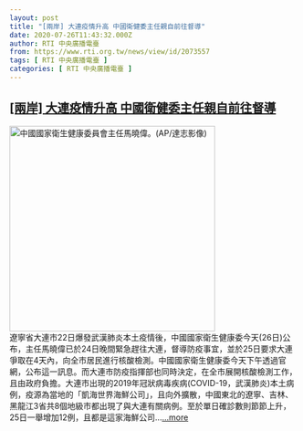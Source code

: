 ```yaml
---
layout: post
title: "[兩岸] 大連疫情升高 中國衛健委主任親自前往督導"
date: 2020-07-26T11:43:32.000Z
author: RTI 中央廣播電臺
from: https://www.rti.org.tw/news/view/id/2073557
tags: [ RTI 中央廣播電臺 ]
categories: [ RTI 中央廣播電臺 ]
---
```

<!--1595763812000-->
[[兩岸] 大連疫情升高 中國衛健委主任親自前往督導](https://www.rti.org.tw/news/view/id/2073557)
------

<div>
<img src="https://static.rti.org.tw/assets/thumbnails/2020/01/30/fcc1f9ca1df3722a9865f5acb060d671.jpg" width="360" alt="中國國家衛生健康委員會主任馬曉偉。(AP/達志影像)" title="中國國家衛生健康委員會主任馬曉偉。(AP/達志影像)"><br>遼寧省大連市22日爆發武漢肺炎本土疫情後，中國國家衛生健康委今天(26日)公布，主任馬曉偉已於24日晚間緊急趕往大連，督導防疫事宜，並於25日要求大連爭取在4天內，向全市居民進行核酸檢測。中國國家衛生健康委今天下午透過官網，公布這一訊息。而大連市防疫指揮部也同時決定，在全市展開核酸檢測工作，且由政府負擔。大連市出現的2019年冠狀病毒疾病(COVID-19，武漢肺炎)本土病例，疫源為當地的「凱海世界海鮮公司」，且向外擴散，中國東北的遼寧、吉林、黑龍江3省共8個地級市都出現了與大連有關病例。至於單日確診數則節節上升，25日一舉增加12例，且都是這家海鮮公司...<a target="_blank" href="https://www.rti.org.tw/news/view/id/2073557">...more</a>
</div>
